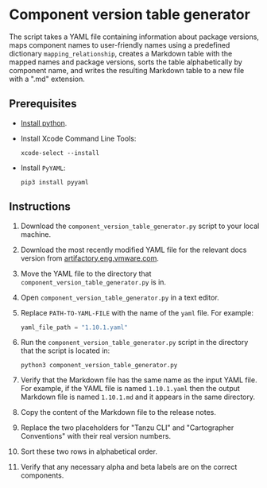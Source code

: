 # Component version table generator

The script takes a YAML file containing information about package versions, maps component names to user-friendly names using a predefined dictionary `mapping_relationship`, creates a Markdown table with the mapped names and package versions, sorts the table alphabetically by component name, and writes the resulting Markdown table to a new file with a ".md" extension.

## Prerequisites

- [Install python](https://www.python.org/downloads/).

- Install Xcode Command Line Tools:

    ```console
    xcode-select --install
    ```

- Install `PyYAML`:

    ```console
    pip3 install pyyaml
    ```

## Instructions

1. Download the `component_version_table_generator.py` script to your local machine.

2. Download the most recently modified YAML file for the relevant docs version from [artifactory.eng.vmware.com](https://artifactory.eng.vmware.com/ui/native/tap-builds-generic-local/).

3. Move the YAML file to the directory that `component_version_table_generator.py` is in.

4. Open `component_version_table_generator.py` in a text editor. 

5. Replace `PATH-TO-YAML-FILE` with the name of the `yaml` file. For example:

   ```py
   yaml_file_path = "1.10.1.yaml"
   ```

6. Run the `component_version_table_generator.py` script in the directory that the script is located in:

   ```console
   python3 component_version_table_generator.py
   ```

7. Verify that the Markdown file has the same name as the input YAML file. For example, if the YAML file is named `1.10.1.yaml` then the output Markdown file is named `1.10.1.md` and it appears in the same directory.
 
8. Copy the content of the Markdown file to the release notes.

9. Replace the two placeholders for "Tanzu CLI" and "Cartographer Conventions" with their real version numbers.

10. Sort these two rows in alphabetical order.

11. Verify that any necessary alpha and beta labels are on the correct components.

